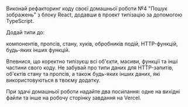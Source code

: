 Виконай рефакторинг коду своєї домашньої роботи №4 "Пошук зображень" з блоку
React, додавши в проект типізацію за допомогою TypeScript.

Додай типи до:

компонентів, пропсів, стану, хуків, обробників подій, HTTP-функцій, будь-яких
інших функцій.



Впевнися, що коректно типізуєш всі об'єкти, масиви, функції та інші частини
свого коду. Не забувай про типи даних для HTTP-запитів, об'єктів стану та
пропсів, а також будь-яких інших даних, які використовуються в твоєму додатку.

При здачі домашньої роботи надайте два посилання: одне на вихідні файли та інше
на робочу сторінку завдання на Vercel.
